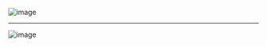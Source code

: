![image](https://github.com/sarapmagcode/One-Page-Shopping-Website-Frontend/assets/85553852/998ab574-afb3-4c49-a858-f289b0926efc)
___
![image](https://github.com/sarapmagcode/One-Page-Shopping-Website-Frontend/assets/85553852/9a72fa17-ae72-4d8e-a96f-5aa1462f6c4f)
